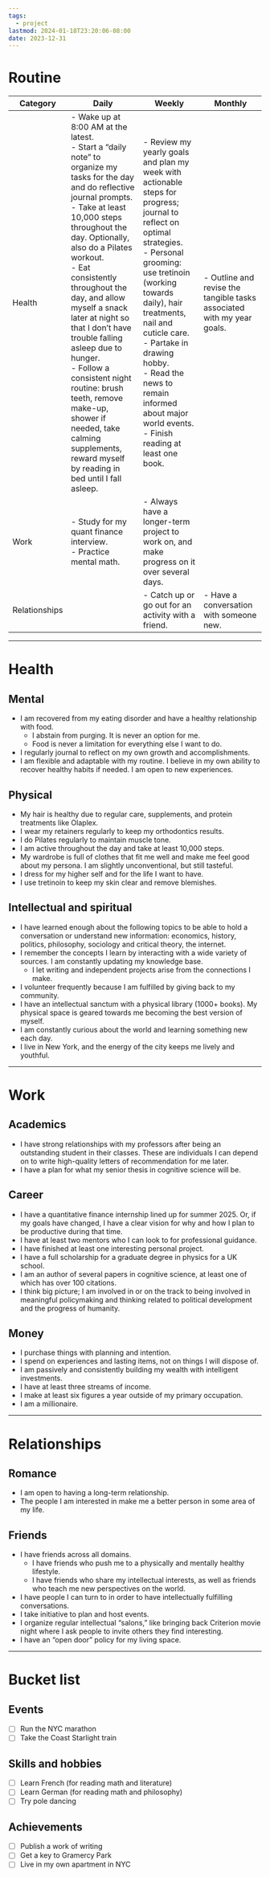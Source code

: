 ```yaml
---
tags:
  - project
lastmod: 2024-01-18T23:20:06-08:00
date: 2023-12-31
---
```

# Routine

| Category | Daily | Weekly | Monthly |
| ---- | ---- | ---- | ---- |
| Health | - Wake up at 8:00 AM at the latest.<br>- Start a “daily note” to organize my tasks for the day and do reflective journal prompts. <br> - Take at least 10,000 steps throughout the day. Optionally, also do a Pilates workout.<br>- Eat consistently throughout the day, and allow myself a snack later at night so that I don’t have trouble falling asleep due to hunger.<br>- Follow a consistent night routine: brush teeth, remove make-up, shower if needed, take calming supplements, reward myself by reading in bed until I fall asleep. | - Review my yearly goals and plan my week with actionable steps for progress; journal to reflect on optimal strategies.<br> - Personal grooming: use tretinoin (working towards daily), hair treatments, nail and cuticle care. <br> - Partake in drawing hobby.<br>- Read the news to remain informed about major world events. <br>- Finish reading at least one book. | - Outline and revise the tangible tasks associated with my year goals. |
| Work | - Study for my quant finance interview. <br>- Practice mental math. | - Always have a longer-term project to work on, and make progress on it over several days. |  |
| Relationships |  | - Catch up or go out for an activity with a friend. | - Have a conversation with someone new. |


---
# Health

## Mental

- I am recovered from my eating disorder and have a healthy relationship with food.
	- I abstain from purging. It is never an option for me.
	- Food is never a limitation for everything else I want to do.
- I regularly journal to reflect on my own growth and accomplishments.
- I am flexible and adaptable with my routine. I believe in my own ability to recover healthy habits if needed. I am open to new experiences.
## Physical

- My hair is healthy due to regular care, supplements, and protein treatments like Olaplex.
- I wear my retainers regularly to keep my orthodontics results.
- I do Pilates regularly to maintain muscle tone.
- I am active throughout the day and take at least 10,000 steps.
- My wardrobe is full of clothes that fit me well and make me feel good about my persona. I am slightly unconventional, but still tasteful.
- I dress for my higher self and for the life I want to have.
- I use tretinoin to keep my skin clear and remove blemishes.

## Intellectual and spiritual

- I have learned enough about the following topics to be able to hold a conversation or understand new information: economics, history, politics, philosophy, sociology and critical theory, the internet.
- I remember the concepts I learn by interacting with a wide variety of sources. I am constantly updating my knowledge base.
	- I let writing and independent projects arise from the connections I make.
- I volunteer frequently because I am fulfilled by giving back to my community.
- I have an intellectual sanctum with a physical library (1000+ books). My physical space is geared towards me becoming the best version of myself.
- I am constantly curious about the world and learning something new each day.
- I live in New York, and the energy of the city keeps me lively and youthful. 

---
# Work

## Academics

- I have strong relationships with my professors after being an outstanding student in their classes. These are individuals I can depend on to write high-quality letters of recommendation for me later.
- I have a plan for what my senior thesis in cognitive science will be.

## Career

- I have a quantitative finance internship lined up for summer 2025. Or, if my goals have changed, I have a clear vision for why and how I plan to be productive during that time.
- I have at least two mentors who I can look to for professional guidance.
- I have finished at least one interesting personal project.
- I have a full scholarship for a graduate degree in physics for a UK school.
- I am an author of several papers in cognitive science, at least one of which has over 100 citations. 
- I think big picture; I am involved in or on the track to being involved in meaningful policymaking and thinking related to political development and the progress of humanity.

## Money

- I purchase things with planning and intention.
- I spend on experiences and lasting items, not on things I will dispose of.
- I am passively and consistently building my wealth with intelligent investments.
- I have at least three streams of income.
- I make at least six figures a year outside of my primary occupation.
- I am a millionaire. 

---
# Relationships

## Romance

- I am open to having a long-term relationship.
- The people I am interested in make me a better person in some area of my life.

## Friends
- I have friends across all domains.
	- I have friends who push me to a physically and mentally healthy lifestyle.
	- I have friends who share my intellectual interests, as well as friends who teach me new perspectives on the world.
- I have people I can turn to in order to have intellectually fulfilling conversations.
- I take initiative to plan and host events.
- I organize regular intellectual “salons,” like bringing back Criterion movie night where I ask people to invite others they find interesting.
- I have an “open door” policy for my living space.

---
# Bucket list

## Events

- [ ] Run the NYC marathon
- [ ] Take the Coast Starlight train 

## Skills and hobbies
- [ ] Learn French (for reading math and literature)
- [ ] Learn German (for reading math and philosophy)
- [ ] Try pole dancing

## Achievements
- [ ] Publish a work of writing
- [ ] Get a key to Gramercy Park
- [ ] Live in my own apartment in NYC